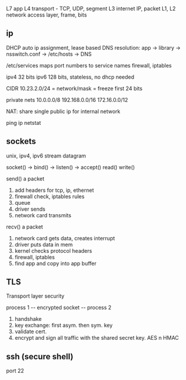 ---
---
L7 app
L4 transport - TCP, UDP, segment
L3 internet IP, packet
L1, L2 network access layer, frame, bits


## ip 
DHCP auto ip assignment, lease based
DNS resolution: app → library → nsswitch.conf → /etc/hosts → DNS

/etc/services maps port numbers to service names
firewall, iptables

ipv4 32 bits
ipv6 128 bits, stateless, no dhcp needed

CIDR 10.23.2.0/24 = network/mask = freeze first 24 bits

private nets
10.0.0.0/8
192.168.0.0/16
172.16.0.0/12

NAT: share single public ip for internal network

ping
ip
netstat

## sockets
unix, ipv4, ipv6
stream
datagram

socket() -> bind() -> listen() -> accept()
read()
write()

send() a packet
1. add headers for tcp, ip, ethernet
2. firewall check, iptables rules
3. queue
4. driver sends
5. network card transmits

recv() a packet
1. network card gets data, creates interrupt
2. driver puts data in mem
3. kernel checks protocol headers
4. firewall, iptables
5. find app and copy into app buffer


## TLS
Transport layer security

process 1 -- encrypted socket -- process 2

1. handshake
2. key exchange: first asym. then sym. key
3. validate cert.
4. encrypt and sign all traffic with the shared secret key. AES n HMAC

## ssh (secure shell)
port 22